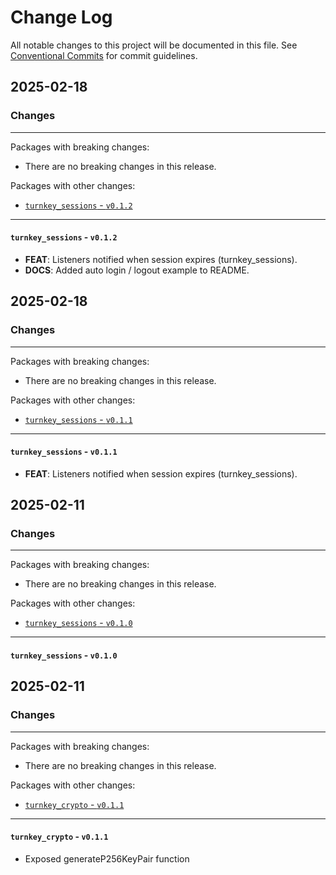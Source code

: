 # Change Log

All notable changes to this project will be documented in this file.
See [Conventional Commits](https://conventionalcommits.org) for commit guidelines.

## 2025-02-18

### Changes

---

Packages with breaking changes:

 - There are no breaking changes in this release.

Packages with other changes:

 - [`turnkey_sessions` - `v0.1.2`](#turnkey_sessions---v012)

---

#### `turnkey_sessions` - `v0.1.2`

 - **FEAT**: Listeners notified when session expires (turnkey_sessions).
 - **DOCS**: Added auto login / logout example to README.


## 2025-02-18

### Changes

---

Packages with breaking changes:

 - There are no breaking changes in this release.

Packages with other changes:

 - [`turnkey_sessions` - `v0.1.1`](#turnkey_sessions---v011)

---

#### `turnkey_sessions` - `v0.1.1`

 - **FEAT**: Listeners notified when session expires (turnkey_sessions).


## 2025-02-11

### Changes

---

Packages with breaking changes:

 - There are no breaking changes in this release.

Packages with other changes:

 - [`turnkey_sessions` - `v0.1.0`](#turnkey_sessions---v010)

---

#### `turnkey_sessions` - `v0.1.0`


## 2025-02-11

### Changes

---

Packages with breaking changes:

 - There are no breaking changes in this release.

Packages with other changes:

 - [`turnkey_crypto` - `v0.1.1`](#turnkey_crypto---v011)

---

#### `turnkey_crypto` - `v0.1.1`

 - Exposed generateP256KeyPair function

